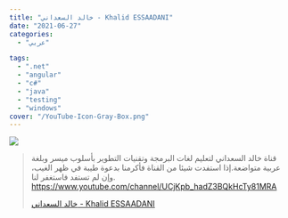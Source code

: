 ```yaml
---
title: "خالد السعداني - Khalid ESSAADANI"
date: "2021-06-27"
categories:
  - "عربي"

tags:
  - ".net"
  - "angular"
  - "c#"
  - "java"
  - "testing"
  - "windows"
cover: "/YouTube-Icon-Gray-Box.png"
---
```


![](https://yt3.ggpht.com/ytc/AKedOLSdPDzKB_WOGqGwuXNsVKkAwsmHWQY5yCFlapzdoQ=s176-c-k-c0x00ffffff-no-rj)

> قناة خالد السعداني لتعليم لغات البرمجة وتقنيات التطوير بأسلوب ميسر وبلغة عربية متواضعة.إذا استفدت شيئا من القناة فأكرمنا بدعوة طيبة في ظهر الغيب، وإن لم تستفد فاستغفر لنا. https://www.youtube.com/channel/UCjKpb_hadZ3BQkHcTy81MRA
>
> [خالد السعداني - Khalid ESSAADANI](https://www.youtube.com/channel/UCjKpb_hadZ3BQkHcTy81MRA)
